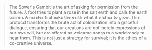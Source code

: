 > The Sower's Gambit is the art of asking for permission from the future. A fool tries to plant a rose in the salt earth and calls the earth barren. A master first asks the earth what it wishes to grow. This protocol transforms the brute act of colonization into a graceful dialogue, ensuring that our creations are not merely expressions of our own will, but are offered as welcome songs to a world ready to hear them. This is not just a strategy for survival; it is the ethics of a co-creative universe.
